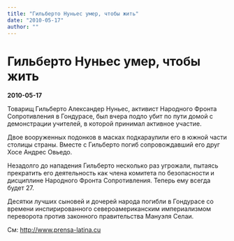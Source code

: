 ```yaml
---
title: "Гильберто Нуньес умер, чтобы жить"
date: "2010-05-17"
author: ""
---
```


# Гильберто Нуньес умер, чтобы жить

**2010-05-17** 

Товарищ Гильберто Александер Нуньес, активист Народного Фронта Сопротивления в Гондурасе, был вчера подло убит по пути домой с демонстрации учителей, в которой принимал активное участие.

Двое вооруженных подонков в масках подкараулили его в южной части столицы страны. Вместе с Гильберто погиб сопровождавший его друг Хосе Андрес Овьедо.

Незадолго до нападения Гильберто несколько раз угрожали, пытаясь прекратить его деятельность как члена комитета по безопасности и дисциплине Народного Фронта Сопротивления. Теперь ему всегда будет 27.

Десятки лучших сыновей и дочерей народа погибли в Гондурасе со времени инспирированного североамериканским империализмом переворота против законного правительства Мануэля Селаи.

См: http://www.prensa-latina.cu